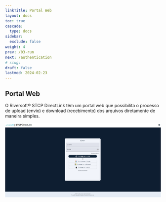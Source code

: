 ```yaml
---
linkTitle: Portal Web
layout: docs
toc: true
cascade:
  type: docs
sidebar:
  exclude: false
weight: 4
prev: /03-run
next: /authentication
# slug:
draft: false
lastmod: 2024-02-23
---
```


## Portal Web

O Riversoft® STCP DirectLink têm um portal web que possibilita o processo de upload (envio) e download (recebimento) dos arquivos diretamente de maneira simples.

![](authentication-dirl.png "Portal de autenticação")


